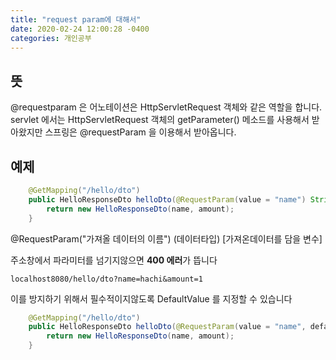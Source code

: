 ```yaml
---
title: "request param에 대해서"
date: 2020-02-24 12:00:28 -0400
categories: 개인공부
---
```


## 뜻
@requestparam 은 어노테이션은 HttpServletRequest 객체와 같은 역할을 합니다.
servlet 에서는 HttpServletRequest 객체의 getParameter() 메소드를 사용해서 받아왔지만
스프링은 @requestParam 을 이용해서 받아옵니다.

## 예제

```java
    @GetMapping("/hello/dto")
    public HelloResponseDto helloDto(@RequestParam(value = "name") String name, @RequestParam(value = "amount") int amount) {
        return new HelloResponseDto(name, amount);
    }
```    
@RequestParam("가져올 데이터의 이름") (데이터타입) [가져온데이터를 담을 변수]

주소창에서 파라미터를 넘기지않으면 **400 에러**가 뜹니다
```
localhost8080/hello/dto?name=hachi&amount=1
```
이를 방지하기 위해서 필수적이지않도록 DefaultValue 를 지정할 수 있습니다
```java
    @GetMapping("/hello/dto")
    public HelloResponseDto helloDto(@RequestParam(value = "name", defaultValue = "hachi") String name, @RequestParam(value = "amount", defaultValue = "100") int amount) {
        return new HelloResponseDto(name, amount);
    }
```
